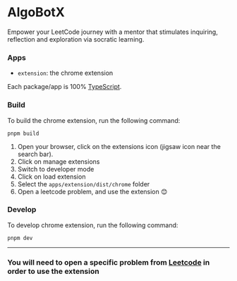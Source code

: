 # AlgoBotX

Empower your LeetCode journey with a mentor that stimulates inquiring, reflection and exploration via socratic learning.

### Apps
- `extension`: the chrome extension

Each package/app is 100% [TypeScript](https://www.typescriptlang.org/).

### Build

To build the chrome extension, run the following command:

```
pnpm build
```
1) Open your browser, click on the extensions icon (jigsaw icon near the search bar).
2) Click on manage extensions
3) Switch to developer mode
4) Click on load extension
5) Select the `apps/extension/dist/chrome` folder
6) Open a leetcode problem, and use the extension 😊


### Develop

To develop chrome extension, run the following command:

```
pnpm dev
```

---
### You will need to open a specific problem from [Leetcode](https://leetcode.com/problemset) in order to use the extension
